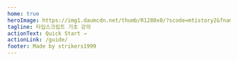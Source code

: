 ```yaml
---
home: true
heroImage: https://img1.daumcdn.net/thumb/R1280x0/?scode=mtistory2&fname=https%3A%2F%2Fblog.kakaocdn.net%2Fdn%2FrztKP%2FbtrfMN0brqn%2FAa4oErXpXaIYG1fO1D2E90%2Fimg.png
tagline: 타입스크립트 기초 강의
actionText: Quick Start →
actionLink: /guide/
footer: Made by strikers1999
---
```

